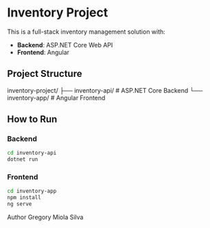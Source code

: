 # Inventory Project

This is a full-stack inventory management solution with:

- **Backend**: ASP.NET Core Web API
- **Frontend**: Angular

## Project Structure

inventory-project/
├── inventory-api/ # ASP.NET Core Backend
└── inventory-app/ # Angular Frontend

## How to Run

### Backend
```bash
cd inventory-api
dotnet run
```

### Frontend
```bash
cd inventory-app
npm install
ng serve
```

Author
Gregory Miola Silva
